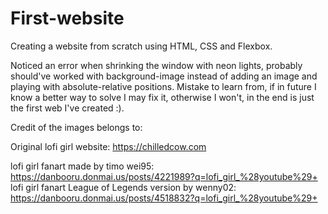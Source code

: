 # First-website
Creating a website from scratch using HTML, CSS and Flexbox.

Noticed an error when shrinking the window with neon lights, probably should've worked with background-image instead of adding an image and playing with absolute-relative positions.
Mistake to learn from, if in future I know a better way to solve I may fix it, otherwise I won't, in the end is just the first web I've created :).


Credit of the images belongs to:

Original lofi girl website: https://chilledcow.com

lofi girl fanart made by timo wei95: https://danbooru.donmai.us/posts/4221989?q=lofi_girl_%28youtube%29+
lofi girl fanart League of Legends version by wenny02: https://danbooru.donmai.us/posts/4518832?q=lofi_girl_%28youtube%29+
